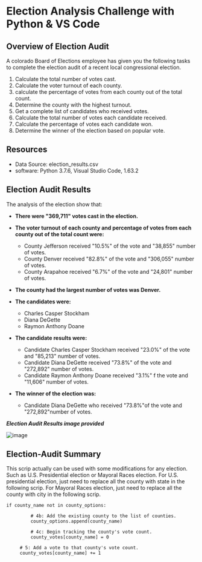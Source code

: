 # Election Analysis Challenge with Python & VS Code
## Overview of Election Audit
A colorado Board of Elections employee has given you the following tasks to complete the election audit of a recent local congressional election.

1. Calculate the total number of votes cast.
2. Calculate the voter turnout of each county.
3. calculate the percentage of votes from each county out of the total count.
4. Determine the county with the highest turnout.
5. Get a complete list of candidates who received votes.
6. Calculate the total number of votes each candidate received.
7. Calculate the percentage of votes each candidate won.
8. Determine the winner of the election based on popular vote.

## Resources
- Data Source: election_results.csv
- software: Python 3.7.6, Visual Studio Code, 1.63.2

## Election Audit Results
The analysis of the election show that:
- **There were "369,711" votes cast in the election.**

- **The voter turnout of each county and percentage of votes from each county out of the total count were:**
    - County Jefferson received "10.5%" of the vote and "38,855" number of votes.
    - County Denver received "82.8%" of the vote and "306,055" number of votes.
    - County Arapahoe received "6.7%" of the vote and "24,801" number of votes.
    
- **The county had the largest number of votes was Denver.**

- **The candidates were:**
    - Charles Casper Stockham
    - Diana DeGette
    - Raymon Anthony Doane
    
- **The candidate results were:**
    - Candidate Charles Casper Stockham received "23.0%" of the vote and "85,213" number of votes.
    - Candidate Diana DeGette received "73.8%" of the vote and "272,892" number of votes.
    - Candidate Raymon Anthony Doane received "3.1%" f the vote and "11,606" number of votes.
    
- **The winner of the election was:**
    - Candidate Diana DeGette who received "73.8%"of the vote and "272,892"number of votes.
    
***Election Audit Results image provided***

![image](https://user-images.githubusercontent.com/95242493/149599795-04ca44ef-702d-4516-a70e-78ae7e5c6195.png)

## Election-Audit Summary
   This scrip actually can be used with some modifications for any election. Such as U.S. Presidential election or Mayoral Races election.
   For U.S. presidential election, just need to replace all the county with state in the following scrip.
   For Mayoral Races election, just need to replace all the county with city in the following scrip.
   ```
   if county_name not in county_options:

            # 4b: Add the existing county to the list of counties.
            county_options.append(county_name)

            # 4c: Begin tracking the county's vote count.
            county_votes[county_name] = 0        

        # 5: Add a vote to that county's vote count.
        county_votes[county_name] += 1   
   ```
